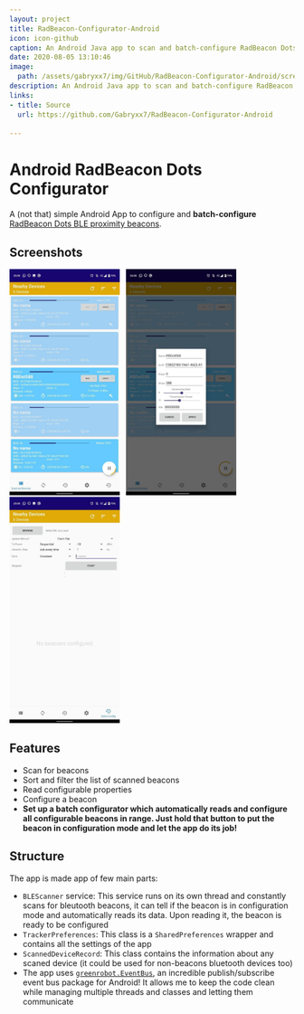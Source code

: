 ```yaml
---
layout: project
title: RadBeacon-Configurator-Android
icon: icon-github
caption: An Android Java app to scan and batch-configure RadBeacon Dots BLE beacons.
date: 2020-08-05 13:10:46
image:
  path: /assets/gabryxx7/img/GitHub/RadBeacon-Configurator-Android/screenshot_list.jpg
description: An Android Java app to scan and batch-configure RadBeacon Dots BLE beacons.
links:
- title: Source
  url: https://github.com/Gabryxx7/RadBeacon-Configurator-Android

---
```


# Android RadBeacon Dots Configurator
A (not that) simple Android App to configure and **batch-configure** [RadBeacon Dots BLE proximity beacons](https://store.radiusnetworks.com/products/radbeacon-dot).

## Screenshots

<img src="/assets/gabryxx7/img/GitHub/RadBeacon-Configurator-Android/screenshot_list.jpg" height="400"> &nbsp; 
<img src="/assets/gabryxx7/img/GitHub/RadBeacon-Configurator-Android/screenshot_config.jpg" height="400"> &nbsp; 
<img src="/assets/gabryxx7/img/GitHub/RadBeacon-Configurator-Android/screenshot_batch.jpg" height="400">

## Features
- Scan for beacons
- Sort and filter the list of scanned beacons
- Read configurable properties
- Configure a beacon
- **Set up a batch configurator which automatically reads and configure all configurable beacons in range. Just hold that button to put the beacon in configuration mode and let the app do its job!**

## Structure

The app is made app of few main parts:
- `BLEScanner` service: This service runs on its own thread and constantly scans for bleutooth beacons, it can tell if the beacon is in configuration mode and automatically reads its data. Upon reading it, the beacon is ready to be configured
- `TrackerPreferences`: This class is a `SharedPreferences` wrapper and contains all the settings of the app
- `ScannedDeviceRecord`: This class contains the information about any scaned device (it could be used for non-beacons bluetooth devices too)
- The app uses [`greenrobot.EventBus`](https://github.com/greenrobot/EventBus), an incredible publish/subscribe event bus package for Android! It allows me to keep the code clean while managing multiple threads and classes and letting them communicate
